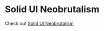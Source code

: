 # Solid UI Neobrutalism

Check out [Solid UI Neobrutalism](https://solid-ui-neobrutalism.vercel.app/)
